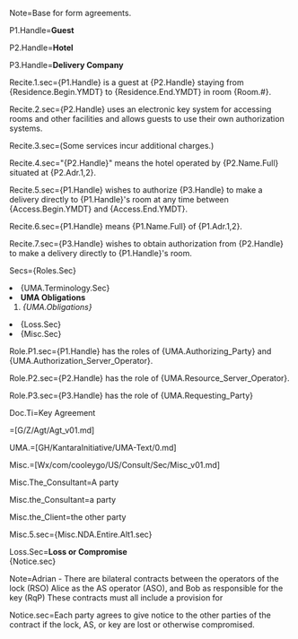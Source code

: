 Note=Base for form agreements.

P1.Handle=<b>Guest</b>

P2.Handle=<b>Hotel</b>

P3.Handle=<b>Delivery Company</b>

Recite.1.sec={P1.Handle} is a guest at {P2.Handle} staying from {Residence.Begin.YMDT} to {Residence.End.YMDT} in room {Room.#}.

Recite.2.sec={P2.Handle} uses an electronic key system for accessing rooms and other facilities and allows guests to use their own authorization systems.

Recite.3.sec=(Some services incur additional charges.)

Recite.4.sec="{P2.Handle}" means the hotel operated by {P2.Name.Full} situated at {P2.Adr.1,2}.

Recite.5.sec={P1.Handle} wishes to authorize {P3.Handle} to make a delivery directly to {P1.Handle}'s room at any time between {Access.Begin.YMDT} and {Access.End.YMDT}.  

Recite.6.sec={P1.Handle} means {P1.Name.Full} of {P1.Adr.1,2}.

Recite.7.sec={P3.Handle} wishes to obtain authorization from {P2.Handle} to make a delivery directly to {P1.Handle}'s room.  

Secs={Roles.Sec}<li>{UMA.Terminology.Sec}<li><b>UMA Obligations</b><ol><li><i>{UMA.Obligations}</i></ol><li>{Loss.Sec}<li>{Misc.Sec}

Role.P1.sec={P1.Handle} has the roles of {UMA.Authorizing_Party} and {UMA.Authorization_Server_Operator}.

Role.P2.sec={P2.Handle} has the role of {UMA.Resource_Server_Operator}.

Role.P3.sec={P3.Handle} has the role of {UMA.Requesting_Party}


Doc.Ti=Key Agreement

=[G/Z/Agt/Agt_v01.md]

UMA.=[GH/KantaraInitiative/UMA-Text/0.md]

Misc.=[Wx/com/cooleygo/US/Consult/Sec/Misc_v01.md]

Misc.The_Consultant=A party

Misc.the_Consultant=a party

Misc.the_Client=the other party

Misc.5.sec={Misc.NDA.Entire.Alt1.sec}

Loss.Sec=<b>Loss or Compromise</b><br>{Notice.sec}

Note=Adrian - There are bilateral contracts between the operators of the lock (RSO) Alice as the AS operator (ASO), and Bob as responsible for the key (RqP)  These contracts must all include a provision for 

Notice.sec=Each party agrees to give notice to the other parties of the contract if the lock, AS, or key are lost or otherwise compromised.
